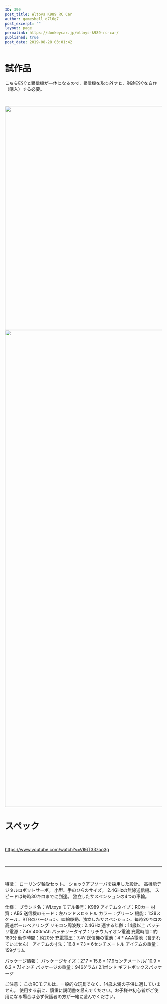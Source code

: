 ```yaml
---
ID: 390
post_title: Wltoys K989 RC Car
author: gameshell_d7l6g7
post_excerpt: ""
layout: page
permalink: https://donkeycar.jp/wltoys-k989-rc-car/
published: true
post_date: 2019-08-28 03:01:42
---
```

<h1>試作品</h1>
こちらESCと受信機が一体になるので、受信機を取り外すと、別途ESCを自作（購入）する必要。

&nbsp;

<img class="alignnone size-full wp-image-401" src="https://donkeycar.jp/wp-content/uploads/2019/08/69644839_10219960159904199_6786164622509473792_n.jpg" alt="" width="960" height="720" />

<img class="alignnone size-full wp-image-400" src="https://donkeycar.jp/wp-content/uploads/2019/08/donkeycar-image.png" alt="" width="2048" height="1536" />
<h1>スペック</h1>
&nbsp;

https://www.youtube.com/watch?v=VB6T33zoo3g

&nbsp;

<hr />

&nbsp;

特徴：
ローリング軸受セット。
ショックアブソーバを採用した設計。
高機能デジタルロボットサーボ。
小型、手のひらのサイズ。
2.4GHzの無線送信機。
スピードは毎時30キロまでに到達。
独立したサスペンションの4つの車輪。

仕様：
ブランド名：WLtoys
モデル番号：K989
アイテムタイプ：RCカー
材質：ABS
送信機のモード：左ハンドスロットル
カラー：グリーン
機能：1:28スケール、RTRのバージョン、四輪駆動、独立したサスペンション、毎時30キロの高速ボールベアリング
リモコン周波数：2.4GHz
適する年齢：14歳以上
バッテリ電源：7.4V 400mAh
バッテリータイプ：リチウムイオン電池
充電時間：約180分
動作時間：約20分
充電電圧：7.4V
送信機の電池：4 * AAA電池（含まれていません）
アイテムの寸法：16.8 * 7.8 * 6センチメートル
アイテムの重量：159グラム

パッケージ情報：
パッケージサイズ：27.7 * 15.8 * 17.9センチメートル/ 10.9 * 6.2 * 7.1インチ
パッケージの重量：946グラム/ 2.1ポンド
ギフトボックスパッケージ

ご注意：
このRCモデルは、一般的な玩具でなく、14歳未満の子供に適していません。
使用する前に、慎重に説明書を読んでください。お子様や初心者がご使用になる場合は必ず保護者の方が一緒に遊んでください。

&nbsp;

&nbsp;